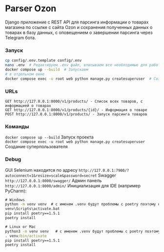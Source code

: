 # Parser Ozon
Django приложение с REST API для парсинга информации о товарах магазина по ссылке с сайта Ozon 
и сохранения полученных данных о товарах в базу данных, с оповещением о завершении парсинга через Telegram бота.

### Запуск
```bash
cp config/.env.template config/.env
nano .env  # Редактируем .env файл, вписываем все необходимые для работы переменные
docker compose up --build  # Запускаем
# в отдельном окне
docker compose exec -u root web python manage.py createsuperuser  # Создаем суперпользователя
```

### URLs
```
GET http://127.0.0.1:8000/v1/products/ - Список всех товаров, с информацией о товарах
GET http://127.0.0.1:8000/v1/products/{id}/ - Информация о товаре
POST http://127.0.0.1:8000/v1/products/ - Запуск парсинга товаров
```

### Команды  
`docker compose up --build` Запуск проекта  
`docker compose exec -u root web python manage.py createsuperuser` Создание суперпользователя   


### Debug
GUI Selenium находится по адресу `http://127.0.0.1:7900/?autoconnect=1&resize=scale&password=secret`
Swagger `http://127.0.0.1:8000/swagger/`
Админ панель `http://127.0.0.1:8000/admin/`
Инициализация для IDE (например PyCharm):
```cmd
# Windows
python -m venv venv  # с именем .venv будут проблемы с poetry поэтому название должно быть без точки
venv\Scripts\activate.bat
pip install poetry==1.5.1
poetry install

# Linux or Mac
python3 -m venv venv   # с именем .venv будут проблемы с poetry поэтому название должно быть без точки
. venv/bin/activate
pip install poetry==1.5.1
poetry install
```
